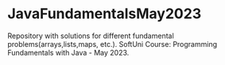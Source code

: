 # JavaFundamentalsMay2023
 Repository with solutions for different fundamental problems(arrays,lists,maps, etc.). SoftUni Course: Programming Fundamentals with Java - May 2023.
